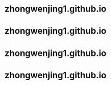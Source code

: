 # zhongwenjing1.github.io
# zhongwenjing1.github.io
# zhongwenjing1.github.io
# zhongwenjing1.github.io
